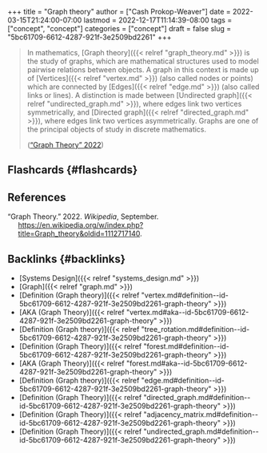 +++
title = "Graph theory"
author = ["Cash Prokop-Weaver"]
date = 2022-03-15T21:24:00-07:00
lastmod = 2022-12-17T11:14:39-08:00
tags = ["concept", "concept"]
categories = ["concept"]
draft = false
slug = "5bc61709-6612-4287-921f-3e2509bd2261"
+++

> In mathematics, [Graph theory]({{< relref "graph_theory.md" >}}) is the study of graphs, which are mathematical structures used to model pairwise relations between objects. A graph in this context is made up of [Vertices]({{< relref "vertex.md" >}}) (also called nodes or points) which are connected by [Edges]({{< relref "edge.md" >}}) (also called links or lines). A distinction is made between [Undirected graph]({{< relref "undirected_graph.md" >}}), where edges link two vertices symmetrically, and [Directed graph]({{< relref "directed_graph.md" >}}), where edges link two vertices asymmetrically. Graphs are one of the principal objects of study in discrete mathematics.
>
> (<a href="#citeproc_bib_item_1">“Graph Theory” 2022</a>)


## Flashcards {#flashcards}

## References

<style>.csl-entry{text-indent: -1.5em; margin-left: 1.5em;}</style><div class="csl-bib-body">
  <div class="csl-entry"><a id="citeproc_bib_item_1"></a>“Graph Theory.” 2022. <i>Wikipedia</i>, September. <a href="https://en.wikipedia.org/w/index.php?title=Graph_theory&oldid=1112717140">https://en.wikipedia.org/w/index.php?title=Graph_theory&#38;oldid=1112717140</a>.</div>
</div>


## Backlinks {#backlinks}

-   [Systems Design]({{< relref "systems_design.md" >}})
-   [Graph]({{< relref "graph.md" >}})
-   [Definition (Graph theory)]({{< relref "vertex.md#definition--id-5bc61709-6612-4287-921f-3e2509bd2261-graph-theory" >}})
-   [AKA (Graph Theory)]({{< relref "vertex.md#aka--id-5bc61709-6612-4287-921f-3e2509bd2261-graph-theory" >}})
-   [Definition (Graph theory)]({{< relref "tree_rotation.md#definition--id-5bc61709-6612-4287-921f-3e2509bd2261-graph-theory" >}})
-   [Definition (Graph Theory)]({{< relref "forest.md#definition--id-5bc61709-6612-4287-921f-3e2509bd2261-graph-theory" >}})
-   [AKA (Graph Theory)]({{< relref "forest.md#aka--id-5bc61709-6612-4287-921f-3e2509bd2261-graph-theory" >}})
-   [Definition (Graph theory)]({{< relref "edge.md#definition--id-5bc61709-6612-4287-921f-3e2509bd2261-graph-theory" >}})
-   [Definition (Graph Theory)]({{< relref "directed_graph.md#definition--id-5bc61709-6612-4287-921f-3e2509bd2261-graph-theory" >}})
-   [Definition (Graph Theory)]({{< relref "adjacency_matrix.md#definition--id-5bc61709-6612-4287-921f-3e2509bd2261-graph-theory" >}})
-   [Definition (Graph Theory)]({{< relref "undirected_graph.md#definition--id-5bc61709-6612-4287-921f-3e2509bd2261-graph-theory" >}})
